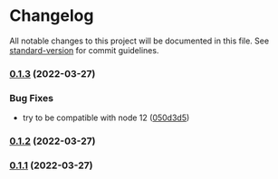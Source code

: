 # Changelog

All notable changes to this project will be documented in this file. See [standard-version](https://github.com/conventional-changelog/standard-version) for commit guidelines.

### [0.1.3](https://github.com/guillaumearm/bitwig-multisamplegen/compare/v0.1.2...v0.1.3) (2022-03-27)

### Bug Fixes

- try to be compatible with node 12 ([050d3d5](https://github.com/guillaumearm/bitwig-multisamplegen/commit/050d3d5ead7a94aaa4f94c2b350cf65d38b2a062))

### [0.1.2](https://github.com/guillaumearm/bitwig-multisamplegen/compare/v0.1.1...v0.1.2) (2022-03-27)

### [0.1.1](https://github.com/guillaumearm/bitwig-multisamplegen/compare/v0.1.0...v0.1.1) (2022-03-27)
